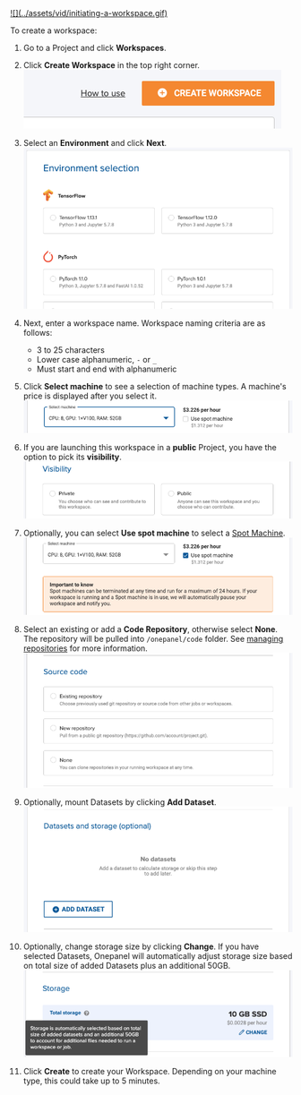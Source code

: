 <a href="https://youtu.be/m7wcSFt34Y8" target="_blank">
![](../assets/vid/initiating-a-workspace.gif)
</a>

To create a workspace:

1. Go to a Project and click **Workspaces**.

2. Click **Create Workspace** in the top right corner.
![](../assets/img/create-170723.png)

3. Select an **Environment** and click **Next**.
![](../assets/img/create-194419.png)

4. Next, enter a workspace name. Workspace naming criteria are as follows:
    - 3 to 25 characters
    - Lower case alphanumeric, `-` or `_`
    - Must start and end with alphanumeric

5. Click **Select machine** to see a selection of machine types. A machine's price is displayed after you select it.
![](../assets/img/create-171530.png)

6. If you are launching this workspace in a **public** Project, you have the option to pick its **visibility**.
![](../assets/img/create-180435.png)

7. Optionally, you can select **Use spot machine** to select a [Spot Machine](machine-types/spot).
![](../assets/img/create-171832.png)

8. Select an existing or add a **Code Repository**, otherwise select **None**. The repository will be pulled into `/onepanel/code` folder. See [managing repositories](/projects/repositories/#add-a-repository-in-a-workspace-or-job) for more information.
![](../assets/img/create-193843.png)

9. Optionally, mount Datasets by clicking **Add Dataset**.
![](../assets/img/create-194943.png)

10. Optionally, change storage size by clicking **Change**. If you have selected Datasets, Onepanel will automatically adjust storage size based on total size of added Datasets plus an additional 50GB.
![](../assets/img/create-195238.png)

11. Click **Create** to create your Workspace. Depending on your machine type, this could take up to 5 minutes.
